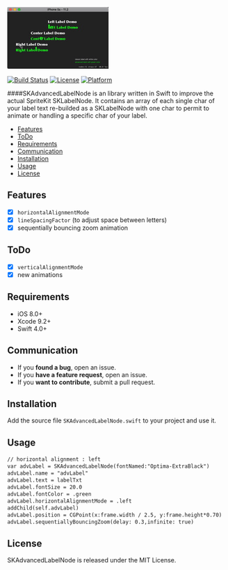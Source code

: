 ![SKAdvancedLabelNode: SKLabelNode with single-handling-chars in Swift](https://github.com/aornano/SKAdvancedLabelNode/blob/master/demo.gif)

[![Build Status](https://travis-ci.org/Alamofire/Alamofire.svg?branch=master)](https://travis-ci.org/Alamofire/Alamofire)
[![License](https://img.shields.io/cocoapods/l/BadgeSwift.svg?style=flat)](/LICENSE)
[![Platform](https://img.shields.io/cocoapods/p/BadgeSwift.svg?style=flat)](http://cocoadocs.org/docsets/BadgeSwift)

####SKAdvancedLabelNode is an library written in Swift to improve the actual SpriteKit SKLabelNode. It contains an array of each single char of your label text re-builded as a SKLabelNode with one char to permit to animate or handling a specific char of your label.

- [Features](#features)
- [ToDo](#todo)
- [Requirements](#requirements)
- [Communication](#communication)
- [Installation](#installation)
- [Usage](#usage)
- [License](#license)


## Features

- [x] ```horizontalAlignmentMode```  
- [x] ```lineSpacingFactor``` (to adjust space between letters)
- [x] sequentially bouncing zoom animation

## ToDo

- [x] ```verticalAlignmentMode``` 
- [x] new animations

## Requirements

- iOS 8.0+
- Xcode 9.2+
- Swift 4.0+

## Communication

- If you **found a bug**, open an issue.
- If you **have a feature request**, open an issue.
- If you **want to contribute**, submit a pull request.

## Installation

Add the source file ```SKAdvancedLabelNode.swift``` to your project and use it.

## Usage

```
// horizontal alignment : left
var advLabel = SKAdvancedLabelNode(fontNamed:"Optima-ExtraBlack")
advLabel.name = "advLabel"
advLabel.text = labelTxt
advLabel.fontSize = 20.0
advLabel.fontColor = .green
advLabel.horizontalAlignmentMode = .left
addChild(self.advLabel)
advLabel.position = CGPoint(x:frame.width / 2.5, y:frame.height*0.70)
advLabel.sequentiallyBouncingZoom(delay: 0.3,infinite: true)
```

## License
SKAdvancedLabelNode is released under the MIT License.
